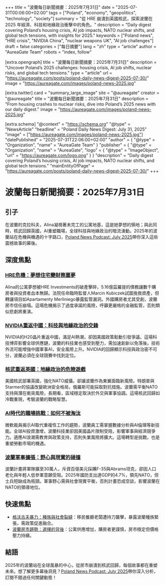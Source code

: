 +++
title = "波蘭每日新聞摘要：2025年7月31日"
date = "2025-07-31T00:06:00+02:00"
tags = ["Poland", "economy", "geopolitics", "technology", "society"]
summary = "從 HRE 崩潰到英國核武，探索波蘭在 2025 年經濟、科技和地緣政治衝擊中的角色。"
description = "Daily digest covering Poland’s housing crisis, AI job impacts, NATO nuclear shifts, and global tech tensions, with insights for 2025."
keywords = ["Poland news", "HRE crisis", "NVIDIA China", "nuclear weapons UK", "AI job challenges"]
draft = false
categories = ["每日摘要"]
lang = "zh"
type = "article"
author = "AureaGate Team"
robots = "index, follow"

[extra.opengraph]
title = "波蘭每日新聞摘要：2025年7月31日"
description = "Uncover Poland’s 2025 challenges: housing crisis, AI job shifts, nuclear risks, and global tech tensions."
type = "article"
url = "https://aureagate.com/posts/poland-daily-news-digest-2025-07-30/"
image = "https://aureagate.com/images/poland-news-2025.jpg"

[extra.twitter]
card = "summary_large_image"
site = "@aureagate"
creator = "@aureagate"
title = "波蘭每日新聞摘要：2025年7月31日"
description = "From housing crashes to nuclear risks, dive into Poland’s 2025 news with our daily digest."
image = "https://aureagate.com/images/poland-news-2025.jpg"

[extra.schema]
"@context" = "https://schema.org"
"@type" = "NewsArticle"
"headline" = "Poland Daily News Digest: July 31, 2025"
"image" = ["https://aureagate.com/images/poland-news-2025.jpg"]
"datePublished" = "2025-07-31T22:06:00+02:00"
"author" = { "@type" = "Organization", "name" = "AureaGate Team" }
"publisher" = { "@type" = "Organization", "name" = "AureaGate", "logo" = { "@type" = "ImageObject", "url" = "https://aureagate.com/logo.png" } }
"description" = "Daily digest covering Poland’s housing crisis, AI job impacts, NATO nuclear shifts, and global tech tensions."
"mainEntityOfPage" = "https://aureagate.com/posts/poland-daily-news-digest-2025-07-30/"
+++


# 波蘭每日新聞摘要：2025年7月31日

## 引子
在波蘭的克拉科夫，Alina凝視著未完工的公寓地基，這是她夢想的殞地；與此同時，核武回歸英國，AI重塑職場，全球科技與地緣政治的暗流湧動。2025年的波蘭站在危機與機遇的十字路口，<a href="https://aureagate.com/podcast/310725-news-podcast/">Poland News Podcast: July 2025</a>帶你深入這些震撼故事的幕後。

## 深度焦點

### <a href="https://aureagate.com/posts/hre-crisis-dream-homes-to-financial-nightmare/">HRE危機：夢想住宅變財務噩夢</a>
Alina的公寓夢想被HRE Investments的破產擊碎，5.16億茲羅提的債務讓數千購房者與投資者血本無歸。法院任命臨時監督人Marcin Kubiczek試圖挽救資產，但轉讓項目如Apartamenty Merliniego暴露監管漏洞。外國購房者尤其受創，波蘭房市信任崩塌。這場危機揭示了過度承諾的風險，呼籲更嚴格的金融監管，否則類似悲劇將重演。

### <a href="https://aureagate.com/posts/nvidia-returns-to-china-tech-and-geopolitics/">NVIDIA重返中國：科技與地緣政治的交鋒</a>
NVIDIA的H20晶片重返中國，滿足AI熱潮，卻因美國政策鬆動引發爭議。這場科技博弈影響全球供應鏈，波蘭的科技業也感受到壓力，需加速創新以免落後。技術外流可能增強中國軍事AI，安全風險上升。NVIDIA的回歸顯示科技與政治密不可分，波蘭必須在全球競賽中找到定位。

### <a href="https://aureagate.com/posts/nuclear-weapons-return-to-uk-geopolitical-risks/">核武重返英國：地緣政治的危險遊戲</a>
美國核武部署英國，強化NATO威懾，卻讓波蘭作為東翼面臨新風險。特朗普與Starmer的協議改變歐洲安全格局，俄羅斯可能採取對抗措施。波蘭需平衡NATO支持與潛在衝突風險，長期看，區域穩定取決於外交與軍事協調。這場核武回歸如冷戰重現，考驗波蘭的戰略智慧。

### <a href="https://aureagate.com/posts/ai-era-job-challenges-staying-relevant/">AI時代的職場挑戰：如何不被淘汰</a>
微軟裁員揭示AI取代重複性工作的趨勢，波蘭員工需掌握數據分析與AI倫理等新技能。全球AI投資激增，波蘭科技業卻因美國晶片限制受阻，影響軍事與經濟競爭力。適應AI浪潮需教育與政策支持，否則失業風險將擴大。這場轉型是挑戰，也是重塑勞動市場的機遇。

### <a href="https://aureagate.com/posts/poland-military-expansion-ambition-vs-reality/">波蘭軍事擴張：野心與現實的碰撞</a>
波蘭計畫將軍隊擴至30萬人，斥資百億美元採購F-35與Abrams坦克，卻因人口老化與年輕人低參軍意願受阻。2025年國防支出達GDP的4.7%，領先NATO，但士兵短缺成為瓶頸。軍事野心需與社會現實平衡，否則計畫恐成空談，影響波蘭在NATO的領導地位。

## 快速焦點

- <a href="https://aureagate.com/posts/glogow-violence-racial-and-social-divides/">格沃古夫暴力：種族與社會裂縫</a>：移民餐廳老闆遭持刀襲擊，暴露波蘭種族緊張，需政策促進融合。
- <a href="https://aureagate.com/posts/poland-housing-market-choices-behind-trends/">波蘭房市趨勢：選擇的背後</a>：公寓供應增加，購房者更謹慎，房市穩定但價格壓力持續。

## 結語
2025年的波蘭站在全球風暴的中心，從房市崩潰到核武回歸，每個故事都在重塑未來。想了解更多幕後洞見？<a href="https://aureagate.com/podcast/310725-news-podcast/">Poland News Podcast: July 2025</a>帶你深入分析，訂閱不錯過任何關鍵動態！